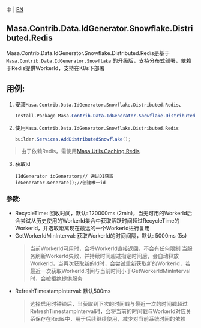 中 | [EN](README.md)

## Masa.Contrib.Data.IdGenerator.Snowflake.Distributed.Redis

Masa.Contrib.Data.IdGenerator.Snowflake.Distributed.Redis是基于`Masa.Contrib.Data.IdGenerator.Snowflake`
的升级版，支持分布式部署，依赖于Redis提供WorkerId，支持在K8s下部署

## 用例:

1. 安装`Masa.Contrib.Data.IdGenerator.Snowflake.Distributed.Redis`、

    ```c#
    Install-Package Masa.Contrib.Data.IdGenerator.Snowflake.Distributed.Redis
    ```

2. 使用`Masa.Contrib.Data.IdGenerator.Snowflake.Distributed.Redis`

    ``` C#
    builder.Services.AddDistributedSnowflake();
    ```

> 由于依赖Redis，需使用[Masa.Utils.Caching.Redis](https://github.com/masastack/MASA.Utils/tree/main/src/Caching/Masa.Utils.Caching.Redis)

3. 获取id

    ```
    IIdGenerator idGenerator;// 通过DI获取
    idGenerator.Generate();//创建唯一id
    ```

### 参数:

* RecycleTime: 回收时间，默认: 120000ms (2min)，当无可用的WorkerId后会尝试从历史使用的WorkerId集合中获取活跃时间超过RecycleTime的WorkerId，并选取距离现在最远的一个WorkerId进行复用
* GetWorkerIdMinInterval: 获取WorkerId的时间间隔，默认: 5000ms (5s)
  > 当前WorkerId可用时，会将WorkerId直接返回，不会有任何限制
  > 当服务刷新WorkerId失败，并持续时间超过指定时间后，会自动释放WorkerId，当再次获取新的Id时，会尝试重新获取新的WorkerId，若最近一次获取WorkerId时间与当前时间小于GetWorkerIdMinInterval时，会被拒绝提供服务
* RefreshTimestampInterval: 默认500ms
  > 选择启用时钟锁后，当获取到下次的时间戳与最近一次的时间戳超过RefreshTimestampInterval时，会将当前的时间戳与WorkerId对应关系保存在Redis中，用于后续继续使用，减少对当前系统时间的依赖